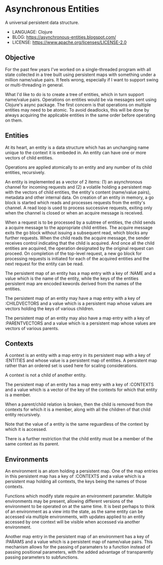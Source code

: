 # Asynchronous Entities

A universal persistent data structure.

* LANGUAGE: Clojure
* BLOG: https://asynchronous-entities.blogspot.com/
* LICENSE: https://www.apache.org/licenses/LICENSE-2.0

## Objective

For the past few years I've worked on a single-threaded program with all state collected
in a tree built using persistent maps with something under a million name/value pairs. 
It feels wrong, especially if I want to support swing or multi-threading in general.

What I'd like to do is to create a tree of entities, which in turn support name/value pairs.
Operations on entities would be via messages sent using Clojure's async package. The first concern
is that operations on multiple entities may need to be atomic. To avoid deadlocks, this will be done
by always acquiring the applicable entities in the same order before operating on them.

## Entities

At its heart, an entity is a data structure which has an unchanging name unique to the context it is embeded in. 
An entity can have one or more vectors of child entities. 

Operations are applied atomically to an entity and any number of its child entities, recursively.

An entity is implemented as a vector of 2 items: (1) an asynchronous channel for incoming requests and (2) a volatile 
holding a persistent map with the vectors of 
child entities, the entity's content (name/value pairs), metadata and other internal data.
On creation of an entity in memory, a go block is started which reads and processes requests from the entity's channel. 
A read loop is used to process successive
requests, exiting only when the channel is closed or when an acquire message is received.

When a request is to be processed by a subtree of entities, the child sends a acquire message to the appropriate child 
entities. 
The acquire message exits the go block without issuing a subsequent read, which blocks any further requests.
When the child reads the acquire message, the sender receives control indicating that the child is acquired. And once
all the child entities are acquired, the operation designated by the original request can proceed.
On completion of the top-level request, a new go block for processing requests is initiated for each of the acquired 
entities
and the next request for the entity can be read.

The persistent map of an entity has a map entry with a key of :NAME and a value which is the name of the entity, while 
the keys of the entities persistent map are encoded kewords derived from the names of the entities.

The persistent map of an entity may have a map entry with a key of :CHILDVECTORS and a value which is
a persistent map whose values are vectors holding the keys of various children.

The persistent map of an entity may also have a map entry with a key of :PARENTVECTORS and a value which is
a persistent map whose values are vectors of various parents. 

## Contexts

A context is an entity with a map entry in its persistent map with a key of :ENTITIES and whose value is a persistent 
map of entities. 
A persistent map rather than an ordered set is used here for scaling considerations.

A context is not a child of another entity.

The persistent map of an entity has a map entry with a key of :CONTEXTS and a value which is a vector of the key of the 
contexts for which that entity is a member.

When a parent/child relation is broken, then the child is removed from the contexts for which it is a member, along with 
all the children of that child entity recursively.

Note that the value of a entity is the same reguardless of the context by which it is accessed.

There is a further restriction that the child entity must be a member of the same context as its parent.

## Environments

An environment is an atom holding a persistent map. One of the map entries in this persistent map has a key of :CONTEXTS 
and a value which is a persistent map holding all contexts, the keys being the names of those contexts.

Functions which modify state require an environment parameter. 
Multiple environments may be present, allowing different versions of the environment to be
operated on at the same time. 
It is best perhaps to think of an environment as a view into the state, as the same entity can be accessed via multiple
environments, with updates applied to an entity accessed by one context will be visible when accessed via another 
environment.

Another map entry in the persistent map of an environment has a key of :PARAMS and a value which is a persistent map of 
name/value pairs. 
This mechanism allows for the passing of paramaters to a function instead of passing positional parameters, 
with the added advantage of transparently passing parameters to subfunctions.
